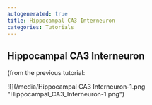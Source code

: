 ```yaml
---
autogenerated: true
title: Hippocampal CA3 Interneuron
categories: Tutorials
---
```


Hippocampal CA3 Interneuron
---------------------------

(from the previous tutorial:

![](/media/Hippocampal CA3 Interneuron-1.png "Hippocampal_CA3_Interneuron-1.png")


